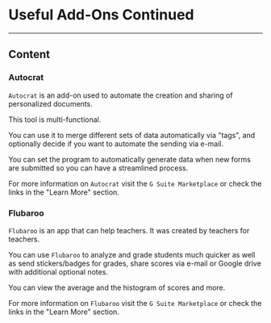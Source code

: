 ﻿---
author: Stefan-Stojanovic

type: normal

category: how to

links:
  - '[Autocrat](https://gsuite.google.com/u/0/marketplace/app/autocrat/539341275670){website}'
  - '[Flubaroo](https://gsuite.google.com/u/0/marketplace/app/flubaroo/817638980086){website}'

---

# Useful Add-Ons Continued

---
## Content

### Autocrat

`Autocrat` is an add-on used to automate the creation and sharing of personalized documents.

This tool is multi-functional.

You can use it to merge different sets of data automatically via "tags", and optionally decide if you want to automate the sending via e-mail.

You can set the program to automatically generate data when new forms are submitted so you can have a streamlined process.

For more information on `Autocrat` visit the `G Suite Marketplace` or check the links in the "Learn More" section.

### Flubaroo

`Flubaroo` is an app that can help teachers. It was created by teachers for teachers.

You can use `Flubaroo` to analyze and grade students much quicker as well as send stickers/badges for grades, share scores via e-mail or Google drive with additional optional notes.

You can view the average and the histogram of scores and more.

For more information on `Flubaroo` visit the `G Suite Marketplace` or check the links in the "Learn More" section.